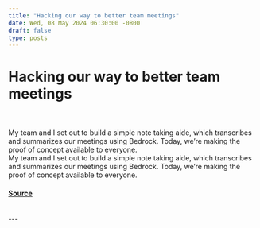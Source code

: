 ```yaml
---
title: "Hacking our way to better team meetings"
date: Wed, 08 May 2024 06:30:00 -0800
draft: false
type: posts
---
```

# Hacking our way to better team meetings

<br/>

<br/>
My team and I set out to build a simple note taking aide, which transcribes and summarizes our meetings using Bedrock. Today, we’re making the proof of concept available to everyone.
<br/>
My team and I set out to build a simple note taking aide, which transcribes and summarizes our meetings using Bedrock. Today, we’re making the proof of concept available to everyone.

#### [Source](https://www.allthingsdistributed.com/2024/05/hacking-our-way-to-better-team-meetings.html?utm_campaign=inbound&utm_source=rss)

<br/>
---
